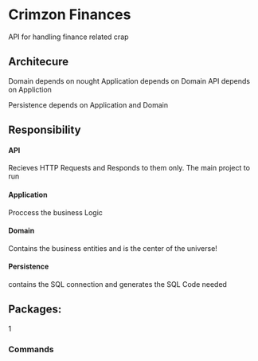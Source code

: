 # Crimzon Finances

API for handling finance related crap


## Architecure

  Domain depends on nought
  Application depends on Domain
  API depends on Appliction

  Persistence depends on Application and Domain

## Responsibility

#### API
 Recieves HTTP Requests and Responds to them only.
 The main project to run 

#### Application
  Proccess the business Logic

#### Domain
  Contains the business entities and is the center of the universe!

#### Persistence
  contains the SQL connection and generates the SQL Code needed

## Packages:
 
 1 

### Commands

